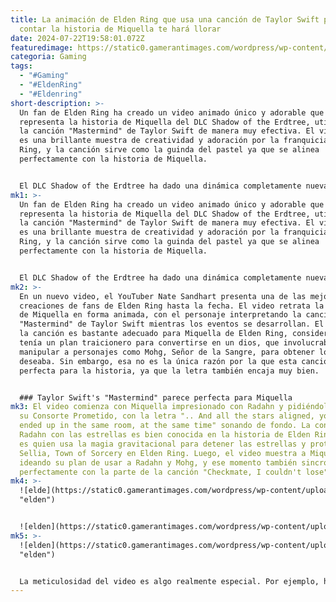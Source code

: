```yaml
---
title: La animación de Elden Ring que usa una canción de Taylor Swift para
  contar la historia de Miquella te hará llorar
date: 2024-07-22T19:58:01.072Z
featuredimage: https://static0.gamerantimages.com/wordpress/wp-content/uploads/2024/07/mixcollage-21-jul-2024-05-36-pm-1089.jpg?q=49&fit=crop&w=1100&h=618&dpr=2
categoria: Gaming
tags:
  - "#Gaming"
  - "#EldenRing"
  - "#Eldenring"
short-description: >-
  Un fan de Elden Ring ha creado un video animado único y adorable que
  representa la historia de Miquella del DLC Shadow of the Erdtree, utilizando
  la canción "Mastermind" de Taylor Swift de manera muy efectiva. El video en sí
  es una brillante muestra de creatividad y adoración por la franquicia de Elden
  Ring, y la canción sirve como la guinda del pastel ya que se alinea
  perfectamente con la historia de Miquella.


  El DLC Shadow of the Erdtree ha dado una dinámica completamente nueva a la historia de Elden Ring. Mientras que personajes como Mohg parecían malvad
mk1: >-
  Un fan de Elden Ring ha creado un video animado único y adorable que
  representa la historia de Miquella del DLC Shadow of the Erdtree, utilizando
  la canción "Mastermind" de Taylor Swift de manera muy efectiva. El video en sí
  es una brillante muestra de creatividad y adoración por la franquicia de Elden
  Ring, y la canción sirve como la guinda del pastel ya que se alinea
  perfectamente con la historia de Miquella.


  El DLC Shadow of the Erdtree ha dado una dinámica completamente nueva a la historia de Elden Ring. Mientras que personajes como Mohg parecían malvados en Elden Ring, Shadow of the Erdtree mostró que Miquella era quien planeaba todo desde el principio. La historia de Elden Ring puede ser un poco complicada de entender al principio, y un fan le ha dado un toque único al contarla de una manera encantadora.
mk2: >-
  En un nuevo video, el YouTuber Nate Sandhart presenta una de las mejores
  creaciones de fans de Elden Ring hasta la fecha. El video retrata la historia
  de Miquella en forma animada, con el personaje interpretando la canción
  "Mastermind" de Taylor Swift mientras los eventos se desarrollan. El título de
  la canción es bastante adecuado para Miquella de Elden Ring, considerando que
  tenía un plan traicionero para convertirse en un dios, que involucraba
  manipular a personajes como Mohg, Señor de la Sangre, para obtener lo que
  deseaba. Sin embargo, esa no es la única razón por la que esta canción parece
  perfecta para la historia, ya que la letra también encaja muy bien.


  ### Taylor Swift's "Mastermind" parece perfecta para Miquella
mk3: El video comienza con Miquella impresionado con Radahn y pidiéndole que sea
  su Consorte Prometido, con la letra ".. And all the stars aligned, you and I
  ended up in the same room, at the same time" sonando de fondo. La conexión de
  Radahn con las estrellas es bien conocida en la historia de Elden Ring, ya que
  es quien usa la magia gravitacional para detener las estrellas y proteger
  Sellia, Town of Sorcery en Elden Ring. Luego, el video muestra a Miquella
  ideando su plan de usar a Radahn y Mohg, y ese momento también sincroniza
  perfectamente con la parte de la canción "Checkmate, I couldn't lose".
mk4: >-
  ![elde](https://static0.gamerantimages.com/wordpress/wp-content/uploads/2024/06/radahn-consort-of-miquella-phase-2-in-elden-ring-dlc-shadow-of-the-erdtree-sote.jpg?q=49&fit=contain&w=750&h=415&dpr=2
  "elden")


  ![elden](https://static0.gamerantimages.com/wordpress/wp-content/uploads/2024/07/miquella-on-a-horse-in-shadow-of-the-erdtree.jpg?q=49&fit=contain&w=750&h=415&dpr=2 "elden")
mk5: >-
  ![elden](https://static0.gamerantimages.com/wordpress/wp-content/uploads/2024/06/elden-ring-fan-shows-off-mohg-cosplay.jpg?q=49&fit=contain&w=750&h=415&dpr=2
  "elden")


  La meticulosidad del video es algo realmente especial. Por ejemplo, hay un momento que retrata los planes de Miquella en una pizarra, y cada uno de ellos es relevante para la historia, incluyendo una referencia a Godwyn de Elden Ring. Otro momento notable es cuando el video muestra a Mohg secuestrando a Miquella y la canción dice "It was all my design, 'Cause I am a mastermind." Basado en los comentarios, los fans de Elden Ring están asombrados por el esfuerzo que se puso en esta creación y cómo efectivamente cuenta una historia tan intrincada.
---
```

